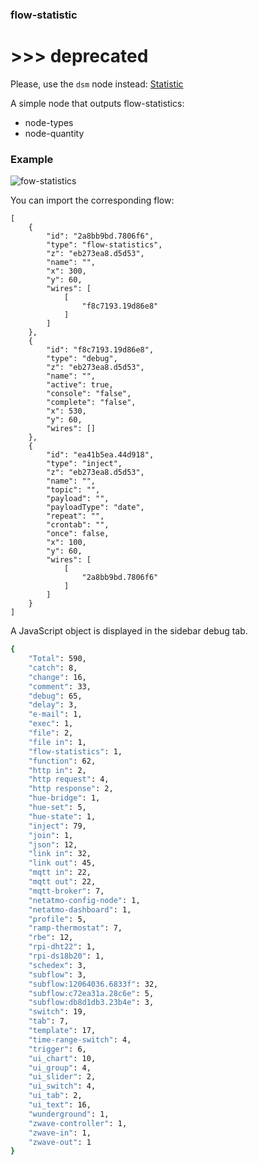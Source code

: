 ### flow-statistic

# >>> deprecated

Please, use the `dsm` node instead: [Statistic](https://github.com/cflurin/node-red-contrib-dsm/wiki/Statistic)

A simple node that outputs flow-statistics:

* node-types
* node-quantity

###  Example

![fow-statistics](https://user-images.githubusercontent.com/5056710/29739495-b004a160-8a3f-11e7-9cd2-3fbfc1ff942d.jpeg)

You can import the corresponding flow:
```
[
    {
        "id": "2a8bb9bd.7806f6",
        "type": "flow-statistics",
        "z": "eb273ea8.d5d53",
        "name": "",
        "x": 300,
        "y": 60,
        "wires": [
            [
                "f8c7193.19d86e8"
            ]
        ]
    },
    {
        "id": "f8c7193.19d86e8",
        "type": "debug",
        "z": "eb273ea8.d5d53",
        "name": "",
        "active": true,
        "console": "false",
        "complete": "false",
        "x": 530,
        "y": 60,
        "wires": []
    },
    {
        "id": "ea41b5ea.44d918",
        "type": "inject",
        "z": "eb273ea8.d5d53",
        "name": "",
        "topic": "",
        "payload": "",
        "payloadType": "date",
        "repeat": "",
        "crontab": "",
        "once": false,
        "x": 100,
        "y": 60,
        "wires": [
            [
                "2a8bb9bd.7806f6"
            ]
        ]
    }
]
```
A JavaScript object is displayed in the sidebar debug tab.

```sh
{
	"Total": 590,
	"catch": 8,
	"change": 16,
	"comment": 33,
	"debug": 65,
	"delay": 3,
	"e-mail": 1,
	"exec": 1,
	"file": 2,
	"file in": 1,
	"flow-statistics": 1,
	"function": 62,
	"http in": 2,
	"http request": 4,
	"http response": 2,
	"hue-bridge": 1,
	"hue-set": 5,
	"hue-state": 1,
	"inject": 79,
	"join": 1,
	"json": 12,
	"link in": 32,
	"link out": 45,
	"mqtt in": 22,
	"mqtt out": 22,
	"mqtt-broker": 7,
	"netatmo-config-node": 1,
	"netatmo-dashboard": 1,
	"profile": 5,
	"ramp-thermostat": 7,
	"rbe": 12,
	"rpi-dht22": 1,
	"rpi-ds18b20": 1,
	"schedex": 3,
	"subflow": 3,
	"subflow:12064036.6833f": 32,
	"subflow:c72ea31a.28c6e": 5,
	"subflow:db8d1db3.23b4e": 3,
	"switch": 19,
	"tab": 7,
	"template": 17,
	"time-range-switch": 4,
	"trigger": 6,
	"ui_chart": 10,
	"ui_group": 4,
	"ui_slider": 2,
	"ui_switch": 4,
	"ui_tab": 2,
	"ui_text": 16,
	"wunderground": 1,
	"zwave-controller": 1,
	"zwave-in": 1,
	"zwave-out": 1
}
```
